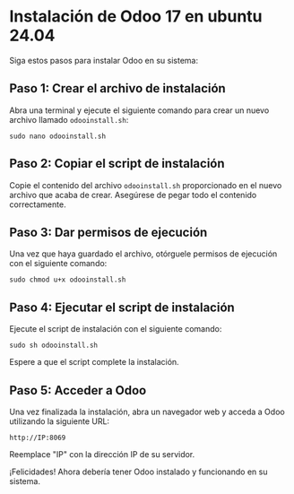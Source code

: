 # Instalación de Odoo 17 en ubuntu 24.04

Siga estos pasos para instalar Odoo en su sistema:

## Paso 1: Crear el archivo de instalación

Abra una terminal y ejecute el siguiente comando para crear un nuevo archivo llamado `odooinstall.sh`:

```
sudo nano odooinstall.sh
```

## Paso 2: Copiar el script de instalación

Copie el contenido del archivo `odooinstall.sh` proporcionado en el nuevo archivo que acaba de crear. Asegúrese de pegar todo el contenido correctamente.

## Paso 3: Dar permisos de ejecución

Una vez que haya guardado el archivo, otórguele permisos de ejecución con el siguiente comando:

```
sudo chmod u+x odooinstall.sh
```

## Paso 4: Ejecutar el script de instalación

Ejecute el script de instalación con el siguiente comando:

```
sudo sh odooinstall.sh
```

Espere a que el script complete la instalación.

## Paso 5: Acceder a Odoo

Una vez finalizada la instalación, abra un navegador web y acceda a Odoo utilizando la siguiente URL:

```
http://IP:8069
```

Reemplace "IP" con la dirección IP de su servidor.

¡Felicidades! Ahora debería tener Odoo instalado y funcionando en su sistema.
